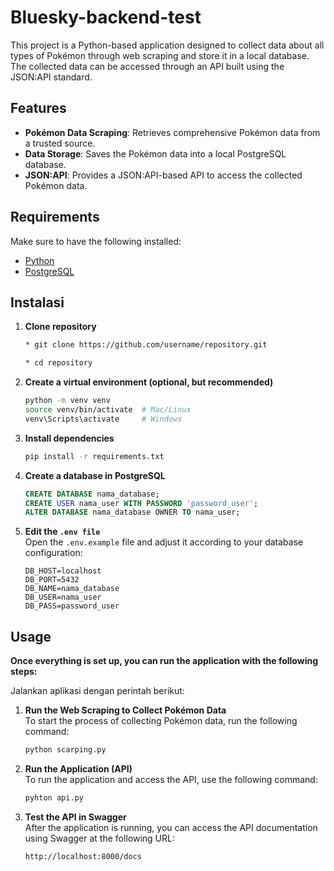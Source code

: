 # Bluesky-backend-test

This project is a Python-based application designed to collect data about all types of Pokémon through web scraping and store it in a local database. The collected data can be accessed through an API built using the JSON:API standard.

## Features

- **Pokémon Data Scraping**: Retrieves comprehensive Pokémon data from a trusted source.
- **Data Storage**: Saves the Pokémon data into a local PostgreSQL database.
- **JSON:API**: Provides a JSON:API-based API to access the collected Pokémon data.

## Requirements

Make sure to have the following installed:

- [Python](https://www.python.org/downloads/)
- [PostgreSQL](https://www.postgresql.org/download/)

## Instalasi

1. **Clone repository**  
   ```bash
   * git clone https://github.com/username/repository.git
   
   * cd repository
   ```

2. **Create a virtual environment (optional, but recommended)**  
   ```bash
   python -m venv venv
   source venv/bin/activate  # Mac/Linux
   venv\Scripts\activate     # Windows
   ```

3. **Install dependencies**  
   ```bash
   pip install -r requirements.txt
   ```

4. **Create a database in PostgreSQL**  
   ```sql
   CREATE DATABASE nama_database;
   CREATE USER nama_user WITH PASSWORD 'password_user';
   ALTER DATABASE nama_database OWNER TO nama_user;
   ```

5. **Edit the `.env file`**  
   Open the `.env.example` file and adjust it according to your database configuration:
   ```
   DB_HOST=localhost
   DB_PORT=5432
   DB_NAME=nama_database
   DB_USER=nama_user
   DB_PASS=password_user
   ```

## Usage

**Once everything is set up, you can run the application with the following steps:**

Jalankan aplikasi dengan perintah berikut:
1. **Run the Web Scraping to Collect Pokémon Data**  
    To start the process of collecting Pokémon data, run the following command:
    ```bash
    python scarping.py
    ```

2. **Run the Application (API)**  
    To run the application and access the API, use the following command:
    ```bash
    pyhton api.py
    ```
3. **Test the API in Swagger**  
    After the application is running, you can access the API documentation using Swagger at the following URL:
    ```bash
    http://localhost:8000/docs
    ```


